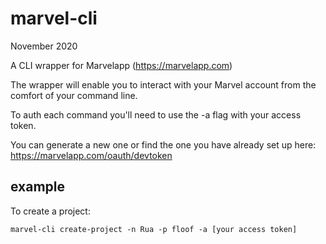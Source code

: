 # marvel-cli

November 2020

A CLI wrapper for Marvelapp (https://marvelapp.com)

The wrapper will enable you to interact with your Marvel
account from the comfort of your command line.

To auth each command you'll need to use the -a flag with
your access token.

You can generate a new one or find the one you have
already set up here: https://marvelapp.com/oauth/devtoken

## example

To create a project:

	marvel-cli create-project -n Rua -p floof -a [your access token]
